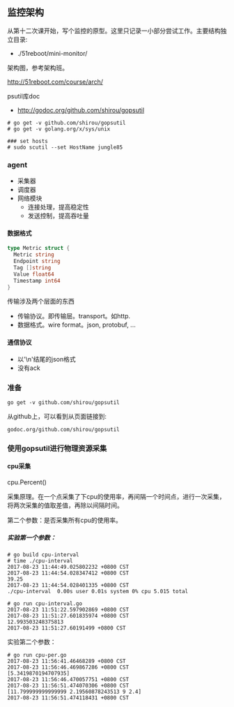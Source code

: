 ## 监控架构

从第十二次课开始，写个监控的原型。这里只记录一小部分尝试工作。主要结构独立目录:

* ./51reboot/mini-monitor/



架构图，参考架构班。

http://51reboot.com/course/arch/



psutil库doc

* http://godoc.org/github.com/shirou/gopsutil



```shell
# go get -v github.com/shirou/gopsutil
# go get -v golang.org/x/sys/unix

### set hosts
# sudo scutil --set HostName jungle85
```



### agent

* 采集器
* 调度器
* 网络模块
  * 连接处理，提高稳定性
  * 发送控制，提高吞吐量



#### 数据格式



```go
type Metric struct {
  Metric string
  Endpoint string
  Tag []string
  Value float64
  Timestamp int64
}
```

传输涉及两个层面的东西

* 传输协议。即传输层。transport。如http.
* 数据格式。wire format。json, protobuf, ...



#### 通信协议

* 以'\n'结尾的json格式
* 没有ack



### 准备

```shell
go get -v github.com/shirou/gopsutil
```

从github上，可以看到从页面链接到:

`godoc.org/github.com/shirou/gopsutil`



### 使用gopsutil进行物理资源采集



#### cpu采集

cpu.Percent()

采集原理。在一个点采集了下cpu的使用率，再间隔一个时间点，进行一次采集，将两次采集的值取差值，再除以间隔时间。

第二个参数：是否采集所有cpu的使用率。

##### 实验第一个参数：

```shell
# go build cpu-interval
# time ./cpu-interval
2017-08-23 11:44:49.025802232 +0800 CST
2017-08-23 11:44:54.028347412 +0800 CST
39.25
2017-08-23 11:44:54.028401335 +0800 CST
./cpu-interval  0.00s user 0.01s system 0% cpu 5.015 total

# go run cpu-interval.go
2017-08-23 11:51:22.597902869 +0800 CST
2017-08-23 11:51:27.601835974 +0800 CST
12.993503248375813
2017-08-23 11:51:27.60191499 +0800 CST

```

实验第二个参数：

```shell
# go run cpu-per.go
2017-08-23 11:56:41.46468289 +0800 CST
2017-08-23 11:56:46.469867286 +0800 CST
[5.3419870194707935]
2017-08-23 11:56:46.470057751 +0800 CST
2017-08-23 11:56:51.474070306 +0800 CST
[11.799999999999999 2.19560878243513 9 2.4]
2017-08-23 11:56:51.474118431 +0800 CST

```

